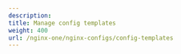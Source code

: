 ```yaml
---
description:
title: Manage config templates
weight: 400
url: /nginx-one/nginx-configs/config-templates
---
```

